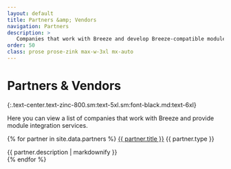 ```yaml
---
layout: default
title: Partners &amp; Vendors
navigation: Partners
description: >
   Companies that work with Breeze and develop Breeze-compatible modules and themes
order: 50
class: prose prose-zink max-w-3xl mx-auto
---
```


# Partners & Vendors
{:.text-center.text-zinc-800.sm:text-5xl.sm:font-black.md:text-6xl}

Here you can view a list of companies that work with Breeze and provide
module integration services.

{% for partner in site.data.partners %}
  <a href="{{ partner.url }}" target="_blank" rel="noopener">{{ partner.title }}</a>
  <span class="badge">{{ partner.type }}</span>
  <div>{{ partner.description | markdownify }}</div>
{% endfor %}
